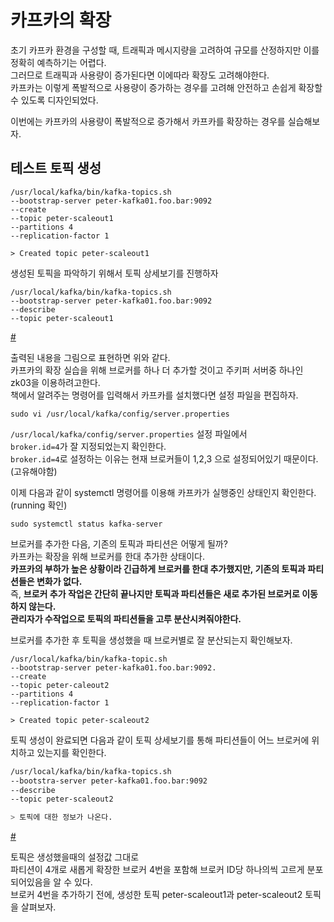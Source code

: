 # 카프카의 확장  

초기 카프카 환경을 구성할 때, 트래픽과 메시지량을 고려하여 규모를 산정하지만 이를 정확히 예측하기는 어렵다.   
그러므로 트래픽과 사용량이 증가된다면 이에따라 확장도 고려해야한다.   
카프카는 이렇게 폭발적으로 사용량이 증가하는 경우를 고려해 안전하고 손쉽게 확장할 수 있도록 디자인되었다.   

이번에는 카프카의 사용량이 폭발적으로 증가해서 카프카를 확장하는 경우를 실습해보자.   

## 테스트 토픽 생성 
```shell
/usr/local/kafka/bin/kafka-topics.sh    
--bootstrap-server peter-kafka01.foo.bar:9092 
--create 
--topic peter-scaleout1
--partitions 4 
--replication-factor 1

> Created topic peter-scaleout1
```
생성된 토픽을 파악하기 위해서 토픽 상세보기를 진행하자 

```shell
/usr/local/kafka/bin/kafka-topics.sh     
--bootstrap-server peter-kafka01.foo.bar:9092
--describe
--topic peter-scaleout1
``` 

[#](#)  

출력된 내용을 그림으로 표현하면 위와 같다.   
카프카의 확장 실습을 위해 브로커를 하나 더 추가할 것이고 주키퍼 서버중 하나인 zk03을 이용하려고한다.     
책에서 알려주는 명령어를 입력해서 카프카를 설치했다면 설정 파일을 편집하자.  

```shell
sudo vi /usr/local/kafka/config/server.properties 
```
`/usr/local/kafka/config/server.properties` 설정 파일에서   
`broker.id=4`가 잘 지정되었는지 확인한다.     
`broker.id=4`로 설정하는 이유는 현재 브로커들이 1,2,3 으로 설정되어있기 때문이다.(고유해야함)   

이제 다음과 같이 systemctl 명령어를 이용해 카프카가 실행중인 상태인지 확인한다.(running 확인)     
```shell 
sudo systemctl status kafka-server 
``` 
 
브로커를 추가한 다음, 기존의 토픽과 파티션은 어떻게 될까?         
카프카는 확장을 위해 브로커를 한대 추가한 상태이다.       
**카프카의 부하가 높은 상황이라 긴급하게 브로커를 한대 추가했지만, 기존의 토픽과 파티션들은 변화가 없다.**     
즉, **브로커 추가 작업은 간단히 끝나지만 토픽과 파티션들은 새로 추가된 브로커로 이동하지 않는다.**      
**관리자가 수작업으로 토픽의 파티션들을 고루 분산시켜줘야한다.**     
         
브로커를 추가한 후 토픽을 생성했을 때 브로커별로 잘 분산되는지 확인해보자.   

```shell
/usr/local/kafka/bin/kafka-topic.sh   
--bootstrap-server peter-kafka01.foo.bar:9092.   
--create   
--topic peter-caleout2  
--partitions 4
--replication-factor 1

> Created topic peter-scaleout2 
```    

토픽 생성이 완료되면 다음과 같이 토픽 상세보기를 통해 파티션들이 어느 브로커에 위치하고 있는지를 확인한다.   

```bash
/usr/local/kafka/bin/kafka-topics.sh   
--bootstra-server peter-kafka01.foo.bar:9092   
--describe 
--topic peter-scaleout2

> 토픽에 대한 정보가 나온다.   
```  
[#](#)  

토픽은 생성했을때의 설정값 그대로    
파티션이 4개로 새롭게 확장한 브로커 4번을 포함해 브로커 ID당 하나의씩 고르게 분포되어있음을 알 수 있다.  
브로커 4번을 추가하기 전에, 생성한 토픽 peter-scaleout1과 peter-scaleout2 토픽을 살펴보자.    







